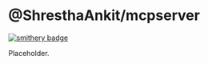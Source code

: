 # @ShresthaAnkit/mcpserver

[![smithery badge](https://smithery.ai/badge/@ShresthaAnkit/mcpserver)](https://smithery.ai/server/@ShresthaAnkit/mcpserver)

Placeholder.
